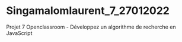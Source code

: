 # Singamalomlaurent_7_27012022
Projet 7 Openclassroom - Développez un algorithme de recherche en JavaScript
